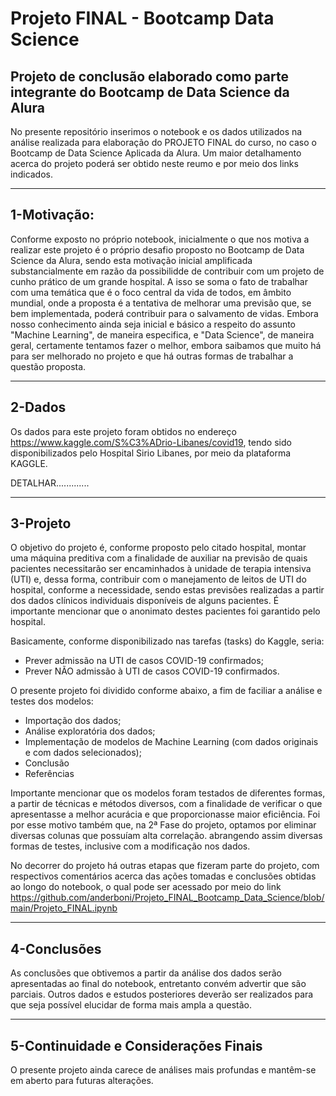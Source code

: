 # Projeto FINAL - Bootcamp Data Science

Projeto de conclusão elaborado como parte integrante do Bootcamp de Data Science da Alura
---

No presente repositório inserimos o notebook e os dados utilizados na análise realizada para elaboração do PROJETO FINAL do curso, no caso o Bootcamp de Data Science Aplicada da Alura. Um maior detalhamento acerca do projeto poderá ser obtido neste reumo e por meio dos links indicados.

---
## 1-Motivação:

Conforme exposto no próprio notebook, inicialmente o que nos motiva a realizar este projeto é o próprio desafio proposto no Bootcamp de Data Science da Alura, sendo esta motivação inicial amplificada substancialmente em razão da possibilidde de contribuir com um projeto de cunho prático de um grande hospital. A isso se soma o fato de trabalhar com uma temática que é o foco central da vida de todos, em âmbito mundial, onde a proposta é a tentativa de melhorar uma previsão que, se bem implementada, poderá contribuir para o salvamento de vidas. Embora nosso conhecimento ainda seja inicial e básico a respeito do assunto "Machine Learning", de maneira especifica, e "Data Science", de maneira geral, certamente tentamos fazer o melhor, embora saibamos que muito há para ser melhorado no projeto e que há outras formas de trabalhar a questão proposta.

---
## 2-Dados

Os dados para este projeto foram obtidos no endereço https://www.kaggle.com/S%C3%ADrio-Libanes/covid19, tendo sido disponibilizados pelo Hospital Sirio Libanes, por meio da plataforma KAGGLE.

DETALHAR.............

---
## 3-Projeto
O objetivo do projeto é, conforme proposto pelo citado hospital, montar uma máquina preditiva com a finalidade de auxiliar na previsão de quais pacientes necessitarão ser encaminhados à unidade de terapia intensiva (UTI) e, dessa forma, contribuir com o manejamento de leitos de UTI do hospital, conforme a necessidade, sendo estas previsões realizadas a partir dos dados clínicos individuais disponíveis de alguns pacientes. É importante mencionar que o anonimato destes pacientes foi garantido pelo hospital.

Basicamente, conforme disponibilizado nas tarefas (tasks) do Kaggle, seria:

* Prever admissão na UTI de casos COVID-19 confirmados;
* Prever NÃO admissão à UTI de casos COVID-19 confirmados.

O presente projeto foi dividido conforme abaixo, a fim de faciliar a análise e testes dos modelos:

* Importação dos dados;
* Análise exploratória dos dados;
* Implementação de modelos de Machine Learning (com dados originais e com dados selecionados);
* Conclusão
* Referências

Importante mencionar que os modelos foram testados de diferentes formas, a partir de técnicas e métodos diversos, com a finalidade de verificar o que apresentasse a melhor acurácia e que proporcionasse maior eficiência. Foi por esse motivo também que, na 2ª Fase do projeto, optamos por eliminar diversas colunas que possuíam alta correlação. abrangendo assim diversas formas de testes, inclusive com a modificação nos dados.

No decorrer do projeto há outras etapas que fizeram parte do projeto, com respectivos comentários acerca das ações tomadas e conclusões obtidas ao longo do notebook, o qual pode ser acessado por meio do link https://github.com/anderboni/Projeto_FINAL_Bootcamp_Data_Science/blob/main/Projeto_FINAL.ipynb

---
## 4-Conclusões

As conclusões que obtivemos a partir da análise dos dados serão apresentadas ao final do notebook, entretanto convém advertir que são parciais. Outros dados e estudos posteriores deverão ser realizados para que seja possível elucidar de forma mais ampla a questão.

---
## 5-Continuidade e Considerações Finais

O presente projeto ainda carece de análises mais profundas e mantêm-se em aberto para futuras alterações.

